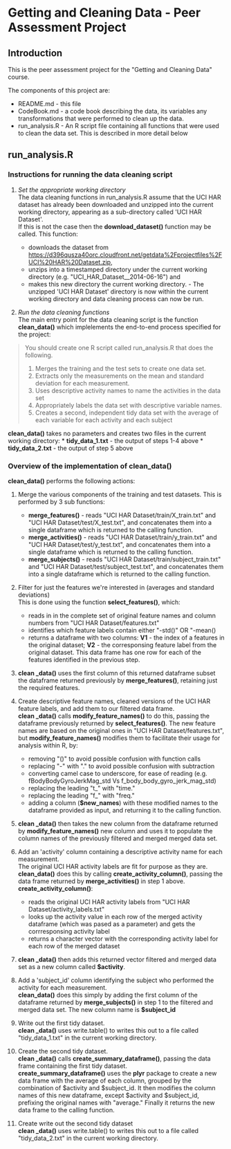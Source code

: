 # Getting and Cleaning Data - Peer Assessment Project


## Introduction

This is the peer assessment project for the  "Getting and Cleaning Data" course.

The components of this project are:
* README.md - this file
* CodeBook.md - a code book describing the data, its variables any transformations that were performed to clean up the data.
* run_analysis.R - An R script file containing all functions that were used to clean the data set. This is described in more detail below
 
## run_analysis.R

### Instructions for running the data cleaning script
1. _Set the appropriate working directory_   
The data cleaning functions in run_analysis.R assume that the UCI HAR dataset has already been downloaded and unzipped into the current working directory, appearing as a sub-directory called 'UCI HAR Dataset'.  
If this is not the case then the **download_dataset()** function may be called. This function:
    * downloads the dataset from https://d396qusza40orc.cloudfront.net/getdata%2Fprojectfiles%2FUCI%20HAR%20Dataset.zip,
    * unzips into a timestamped directory under the current working directory (e.g. "UCI_HAR_Dataset__2014-06-16") and 
    * makes this new directory the current working directory.  - The unzipped 'UCI HAR Dataset' directory is now within the current working directory and data cleaning process can now be run.  

2. _Run the data cleaning functions_  
The main entry point for the data cleaning script is the function **clean_data()** which implelements the end-to-end process specified  for the project:
> You should create one R script called run_analysis.R that does the following.   
> 1. Merges the training and the test sets to create one data set.  
> 2. Extracts only the measurements on the mean and standard deviation for each measurement.   
> 3. Uses descriptive activity names to name the activities in the data set  
> 4. Appropriately labels the data set with descriptive variable names.   
> 5. Creates a second, independent tidy data set with the average of each variable for each activity and each subject  

  **clean_data()** takes no parameters and creates two files in the current working directory:
    * **tidy_data_1.txt** - the output of steps 1-4 above
    * **tidy_data_2.txt** - the output of step 5 above
    
### Overview of the implementation of clean_data()
**clean_data()** performs the following actions:

1. Merge the various components of the training and test datasets. This is performed by 3 sub functions:  
    * **merge_features()** - reads "UCI HAR Dataset/train/X_train.txt" and "UCI HAR Dataset/test/X_test.txt", and concatenates them into a single dataframe which is returned to the calling function.  
    * **merge_activities()** - reads "UCI HAR Dataset/train/y_train.txt" and "UCI HAR Dataset/test/y_test.txt", and concatenates them into a single dataframe which is returned to the calling function.  
    * **merge_subjects()** - reads "UCI HAR Dataset/train/subject_train.txt" and "UCI HAR Dataset/test/subject_test.txt", and concatenates them into a single dataframe which is returned to the calling function.

2. Filter for just the features we're interested in (averages and standard deviations)  
This is done using the function **select_features()**, which:
    * reads in in the complete set of original feature names and column numbers from "UCI HAR Dataset/features.txt"
    * identifies which feature labels contain either "-std()" OR "-mean()
    * returns a dataframe with two columns: **V1** - the index of a features in the original dataset; **V2** - the corresponsing feature label from the original dataset. This data frame has one row for each of the features identified in the previous step.  

3. **clean _data()** uses the first column of this returned dataframe subset the dataframe returned previously by **merge_features()**, retaining just the required features.

4. Create descriptive feature names, cleaned versions of the UCI HAR feature labels, and add them to our filtered data frame.  
**clean _data()** calls **modify_feature_names()** to do this, passing the dataframe previously returned by **select_features()**. The new feature names are based on the original ones in "UCI HAR Dataset/features.txt", but **modify_feature_names()** modifies them to facilitate their usage for analysis within R, by:  
    * removing "()" to avoid possible confusion with function calls
    * replacing "-" with "." to avoid possible confusion with subtraction
    * converting camel case to underscore, for ease of reading (e.g. fBodyBodyGyroJerkMag_std Vs f_body_body_gyro_jerk_mag_std)
    * replacing  the leading "t_" with "time."
     * replacing the leading "f_" with "freq."
    * adding a column (**$new_names**) with these modified names to the dataframe provided as input, and returning it to the calling function.

5. **clean _data()** then takes the new column from the dataframe returned by **modify_feature_names()** new column and uses it to populate the column names of the previously filtered and merged merged data set.

6. Add an 'activity' column containing a descriptive activity name for each measurement.  
The original UCI HAR activity labels are fit for purpose as they are.  
**clean_data()** does this by calling **create_activity_column()**, passing the data frame returned by **merge_activities()** in step 1 above.  
**create_activity_column()**:
    * reads the  original UCI HAR activity labels from "UCI HAR Dataset/activity_labels.txt"
    * looks up the activity value in each row of the merged activity dataframe (which was pased as a parameter) and gets the corrresponsing activity label
    * returns a character vector with the corresponding activity label for each row of the merged dataset

7. **clean _data()** then adds this returned vector filtered and merged data set as a new column called **$activity**.

8. Add a 'subject_id' column identifying the subject who performed the activity for each  measurement.  
**clean_data()** does this simply by adding the first column of the dataframe returned by **merge_subjects()** in step 1 to the filtered and merged data set. The new column name is **$subject_id**

9. Write out the first tidy dataset.  
**clean _data()** uses  write.table() to writes this out to a file called "tidy_data_1.txt" in the current working directory.

10. Create the second tidy dataset.  
**clean _data()** calls **create_summary_dataframe()**, passing the data frame containing the first tidy dataset.  
**create_summary_dataframe()** uses the **plyr** package to create a new data frame with the average of each column, grouped by the combination of $activity and $subject_id. It then modifies the column names of this new dataframe, except $activity and $subject_id, prefixing the original names with "average." Finally it returns the new data frame to the calling function.

11. Create write out the second tidy dataset  
**clean _data()** uses  write.table() to writes this out to a file called "tidy_data_2.txt" in the current working directory.
